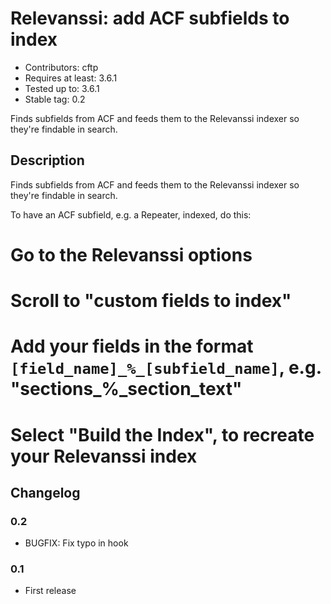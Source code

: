 # Relevanssi: add ACF subfields to index

* Contributors: cftp
* Requires at least: 3.6.1
* Tested up to: 3.6.1
* Stable tag: 0.2

Finds subfields from ACF and feeds them to the Relevanssi indexer so they're findable in search.

## Description

Finds subfields from ACF and feeds them to the Relevanssi indexer so they're findable in search.

To have an ACF subfield, e.g. a Repeater, indexed, do this:

# Go to the Relevanssi options
# Scroll to "custom fields to index"
# Add your fields in the format `[field_name]_%_[subfield_name]`, e.g. "sections_%_section_text"
# Select "Build the Index", to recreate your Relevanssi index

## Changelog

### 0.2 
* BUGFIX: Fix typo in hook

### 0.1 
* First release

